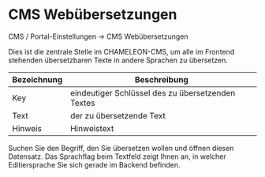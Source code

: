 # CMS Webübersetzungen

CMS / Portal-Einstellungen → CMS Webübersetzungen

Dies ist die zentrale Stelle im CHAMELEON-CMS, um alle im Frontend stehenden übersetzbaren Texte in andere Sprachen zu übersetzen.

| Bezeichnung | Beschreibung |
| -- | -- |
| Key | eindeutiger Schlüssel des zu übersetzenden Textes |
| Text | der zu übersetzende Text |
| Hinweis | Hinweistext |

Suchen Sie den Begriff, den Sie übersetzen wollen und öffnen diesen Datensatz.
Das Sprachflag beim Textfeld zeigt Ihnen an, in welcher Editiersprache Sie sich gerade im Backend befinden.

